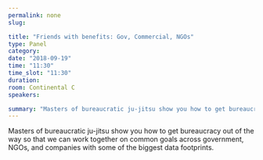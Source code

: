 ```yaml
---
permalink: none
slug:

title: "Friends with benefits: Gov, Commercial, NGOs"
type: Panel
category:
date: "2018-09-19"
time: "11:30"
time_slot: "11:30"
duration:
room: Continental C
speakers:

summary: "Masters of bureaucratic ju-jitsu show you how to get bureaucracy out of the way so that we can work together on common goals across government, NGOs, and companies with some of the biggest data footprints."
---
```

Masters of bureaucratic ju-jitsu show you how to get bureaucracy out of the way so that we can work together on common goals across government, NGOs, and companies with some of the biggest data footprints.
